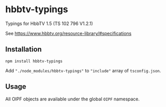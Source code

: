 # hbbtv-typings

Typings for HbbTV 1.5 (TS 102 796 V1.2.1)

See https://www.hbbtv.org/resource-library/#specifications

## Installation

```
npm install hbbtv-typings
```

Add `"./node_modules/hbbtv-typings"` to `"include"` array of `tsconfig.json`.

## Usage

All OIPF objects are available under the global `OIPF` namespace.
